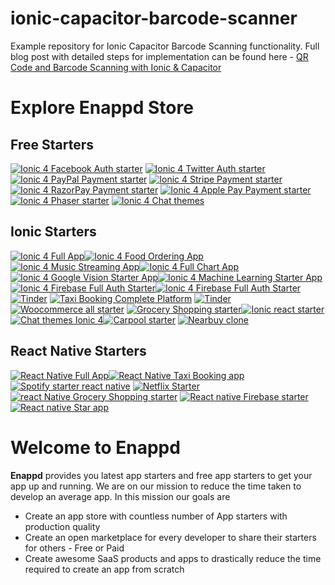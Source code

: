 # ionic-capacitor-barcode-scanner
Example repository for Ionic Capacitor Barcode Scanning functionality. Full blog post with detailed steps for implementation can be found here - [QR Code and Barcode Scanning with Ionic & Capacitor](https://enappd.com/blog/qr-code-and-barcode-scanning-with-ionic-capacitor/127/)



# Explore Enappd Store
## Free Starters
[![Ionic 4 Facebook Auth starter](https://www.dropbox.com/s/k3w3qwicc6z2dh7/fb_250x250.jpg?raw=1)](https://store.enappd.com/product/ionic-4-facebook-login-with-firebase/) [![Ionic 4 Twitter Auth starter](https://www.dropbox.com/s/bx8du77d7e0z5z1/twitter_250x250.jpg?raw=1)](https://store.enappd.com/product/ionic-4-twitter-login-with-firebase/) [![Ionic 4 PayPal Payment starter](https://www.dropbox.com/s/91tghp24l5sk2u1/paypal_250x250.jpg?raw=1)](https://store.enappd.com/product/ionic-4-paypal-payment-starter/) [![Ionic 4 Stripe Payment starter](https://www.dropbox.com/s/xpwbaqtvxktj75l/stripe_250x250.jpg?raw=1)](https://store.enappd.com/product/ionic-4-stripe-payment-starter/) [![Ionic 4 RazorPay Payment starter](https://www.dropbox.com/s/2at6kwjupskc01p/razor_250x250.jpg?raw=1)](https://store.enappd.com/product/ionic-4-razorpay-payment-starter/) [![Ionic 4 Apple Pay Payment starter](https://www.dropbox.com/s/shm8xjtvnzquruq/apPay_250x250.jpg?raw=1)](https://store.enappd.com/product/ionic-4-apple-pay-starter/) [![Ionic 4 Phaser starter](https://www.dropbox.com/s/lvy9cnyk8j24f11/phaser_250x250.jpg?raw=1)](https://store.enappd.com/product/ionic-phaser-game-framework-ionic-4/) [![Ionic 4 Chat themes](https://www.dropbox.com/s/hqo1k8mtqjw9e64/250x250.jpg?raw=1)](https://store.enappd.com/product/free-chat-themes-ionic4/)

## Ionic Starters
[![Ionic 4 Full App](https://www.dropbox.com/s/js6o4tyftmhs51f/fullAppV4.jpg?raw=1)](https://store.enappd.com/product/ionic-4-full-app/)[![Ionic 4 Food Ordering App](https://www.dropbox.com/s/pw0ax8hx2lnl57m/Ionic-FoodieV4-300x200.jpg?raw=1)](https://store.enappd.com/product/ionic-4-food-ordering-pwa-app-starter/)[![Ionic 4 Music Streaming App](https://www.dropbox.com/s/o22ytld74ekm1yq/IonSpot-300x200.jpg?raw=1)](https://store.enappd.com/product/ionic-4-spotify-pwa-app-starter/)[![Ionic 4 Full Chart App](https://www.dropbox.com/s/guylref1act3i7i/IonicChartFull.jpg?raw=1)](https://store.enappd.com/product/ionic-4-chart-app-starter-ion-chart/)[![Ionic 4 Google Vision Starter App](https://www.dropbox.com/s/cissy2fkhjdyb14/IonicGVision-300x200.jpg?raw=1)](https://store.enappd.com/product/ionic-4-google-vision-starter/)[![Ionic 4 Machine Learning Starter App](https://www.dropbox.com/s/3tuiuysx8x724g4/IonicML-300x200.jpg?raw=1)](https://store.enappd.com/product/ionic-4-machine-learning-app-starter/)
[![Ionic 4 Firebase Full Auth Starter](https://www.dropbox.com/s/ro0g416sm7so06v/IonicFullAuth-300x200.jpg?raw=1)](https://store.enappd.com/product/firebase-starter-full-auth/)[![Ionic 4 Firebase Full Auth Starter](https://www.dropbox.com/s/ar5jpavucgpcq2u/IonicFireFull-300x200.jpg?raw=1)](https://store.enappd.com/product/ionic-4-firebase-full-app-starter/)  [![Tinder](https://www.dropbox.com/s/ifgl1i9rucrgv9c/tinder.jpg?raw=1)](https://store.enappd.com/product/dating-app-starter-ionic4-tinder-clone/) [![Taxi Booking Complete Platform](https://www.dropbox.com/s/ycdiqz2kvqp0goh/taxi-platform.jpg?raw=1)](https://store.enappd.com/product/taxi-booking-complete-platform/) [![Tinder](https://www.dropbox.com/s/lswzbpb7frkeq2i/short-news.jpg?raw=1)](https://store.enappd.com/product/short-viral-news-app-ionic-4/)[![Woocommerce all starter](https://www.dropbox.com/s/91w4h33g4sc75bp/shoppr.jpg?raw=1)](https://store.enappd.com/product/ionic-4-woocommerce-starter/) [![Grocery Shopping starter](https://www.dropbox.com/s/o5b6xmclh9gv3rs/Ionic4-grocery.jpg?raw=1)](https://store.enappd.com/product/grocery-shopping-full-app-ionic-4/)[![Ionic react starter](https://www.dropbox.com/s/uv53dsttgihfcpc/ionic-react.jpg?raw=1)](https://store.enappd.com/product/ionic-react-full-app-capacitor/) [![Chat themes Ionic 4](https://www.dropbox.com/s/l0qqwhglba26i2w/chatter.jpg?raw=1)](https://store.enappd.com/product/chat-themes-ionic4/)[![Carpool starter](https://www.dropbox.com/s/95bfpaamgwcdv8i/carpool-300x190.png?raw=1)](https://store.enappd.com/product/carpool-app-starter/)    [![Nearbuy clone](https://www.dropbox.com/s/795wjwma45n0yum/nearbuy.png?raw=1)](https://store.enappd.com/product/coupon-app-starter-ionic4-nearbuy-clone/) 

## React Native Starters
[![React Native Full App ](https://www.dropbox.com/s/qzsmryf3lnhe483/RN-fullApp-300x200.jpg?raw=1)](https://store.enappd.com/product/react-native-full-app/)[![React Native Taxi Booking app](https://www.dropbox.com/s/p1pkxocjwq7x9r2/RNuber-300x200.jpg?raw=1)](https://store.enappd.com/product/react-native-taxi-booking-app-template/)
[![Spotify starter react native](https://www.dropbox.com/s/rvcb7gkf1hc3ehk/audrix-300x200.jpg?raw=1)](https://store.enappd.com/product/spotify-style-music-app-starter/) [![Netflix Starter](https://www.dropbox.com/s/jakjqr984ybuyk2/netflix.jpg?raw=1)](https://store.enappd.com/product/netflix-style-video-streaming-app-starter/) [![react Native Grocery Shopping starter](https://www.dropbox.com/s/taenejrp8mo1th6/RN-grocery.jpg?raw=1)](https://store.enappd.com/product/react-native-grocery-shopping-starter/) [![React native Firebase starter](https://www.dropbox.com/s/isbv2liz5kwpqtx/RN-fire-starter.jpg?raw=1)](https://store.enappd.com/product/react-native-firebase-starter-kit/) [![React native Star app](https://www.dropbox.com/s/g1cvke5g9f6w6sz/star.jpg?raw=1)](https://store.enappd.com/product/react-native-tinder-netflix-whatsapp/)

# Welcome to Enappd

**Enappd** provides you latest app starters and free app starters to get your app up and running. We are on our mission to reduce the time taken to develop an average app. In this mission our goals are 

- Create an app store with countless number of App starters with production quality
- Create an open marketplace for every developer to share their starters for others - Free or Paid
- Create awesome SaaS products and apps to drastically reduce the time required to create an app from scratch
